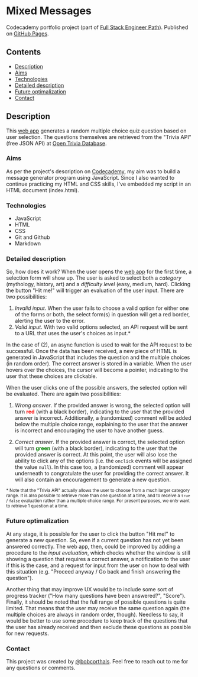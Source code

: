# Mixed Messages

Codecademy portfolio project (part of [Full Stack Engineer Path](https://www.codecademy.com/learn/paths/full-stack-engineer-career-path)). Published on [GitHub Pages](https://bobcorthals.github.io/mixed_messages). 

## Contents

* [Description](#description)
* [Aims](#aims)
* [Technologies](#technologies)
* [Detailed description](#detailed-description)
* [Future optimalization](#future-optimalization)
* [Contact](#contact)

## Description

This [web app](https://bobcorthals.github.io/mixed_messages) generates a random multiple choice quiz question based on user selection. The questions themselves are retrieved from the "Trivia API" (free JSON API) at [Open Trivia Database](https://opentdb.com/api_config.php).

### Aims

As per the project's description on [Codecademy](https://discuss.codecademy.com/t/about-the-portfolio-project-mixed-messages-category/535742), my aim was to build a message generator program using JavaScript. Since I also wanted to continue practicing my HTML and CSS skills, I've embedded my script in an HTML document (index.html).

### Technologies

* JavaScript
* HTML
* CSS
* Git and Github
* Markdown

### Detailed description

So, how does it work? When the user opens the [web app](https://bobcorthals.github.io/mixed_messages) for the first time, a selection form will show up. The user is asked to select both a *category* (mythology, history, art) and a *difficulty level* (easy, medium, hard). Clicking the button "Hit me!" will trigger an evaluation of the user input. There are two possibilities:
1. *Invalid input*. When the user fails to choose a valid option for either one of the forms or both, the select form(s) in question will get a red border, alerting the user to the error.
2. *Valid input*. With two valid options selected, an API request will be sent to a URL that uses the user's choices as input.*

In the case of (2), an async function is used to wait for the API request to be successful. Once the data has been received, a new piece of HTML is generated in JavaScript that includes the question and the multiple choices (in random order). The correct answer is stored in a variable. When the user hovers over the choices, the cursor will become a pointer, indicating to the user that these choices are clickable.

When the user clicks one of the possible answers, the selected option will be evaluated. There are again two possibilities:

1. *Wrong answer*. If the provided answer is wrong, the selected option will turn <span style="color:red">**red**</span> (with a black border), indicating to the user that the provided answer is incorrect. Additionally, a (randomized) comment will be added below the multiple choice range, explaining to the user that the answer is incorrect and encouraging the user to have another guess.

2. *Correct answer*. If the provided answer is correct, the selected option will turn <span style="color:green">**green**</span> (with a black border), indicating to the user that the provided answer is correct. At this point, the user will also lose the ability to click any of the options (i.e. the `onclick` events will be assigned the value `null`). In this case too, a (randomized) comment will appear underneath to congratulate the user for providing the correct answer. It will also contain an encouragement to generate a new question.

<sub>\* Note that the "Trivia API" actually allows the user to choose from a much larger category range. It is also possible to retrieve more than one question at a time, and to receive a `true` / `false` evaluation rather than a multiple choice range. For present purposes, we only want to retrieve 1 question at a time.</sub>

### Future optimalization

At any stage, it is possible for the user to click the button "Hit me!" to generate a new question. So, even if a current question has not yet been answered correctly. The web app, then, could be improved by adding a procedure to the *input evaluation*, which checks whether the window is still showing a question that requires a correct answer, a notification to the user if this is the case, and a request for input from the user on how to deal with this situation (e.g. "Proceed anyway / Go back and finish answering the question").

Another thing that may improve UX would be to include some sort of progress tracker ("How many questions have been answered?", "Score"). Finally, it should be noted that the full range of possible questions is quite limited. That means that the user may receive the same question again (the multiple choices are always in random order, though). Needless to say, it would be better to use some procedure to keep track of the questions that the user has already received and then exclude these questions as possible for new requests.

### Contact

This project was created by [@bobcorthals](https://github.com/bobcorthals). Feel free to reach out to me for any questions or comments.
